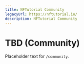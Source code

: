 ```yaml
---
title: NFTutorial Community
legacyUrl: https://nftutorial.io/
description: NFTutorial Community
---
```

 # TBD (Community)

 Placeholder text for `/community`.
